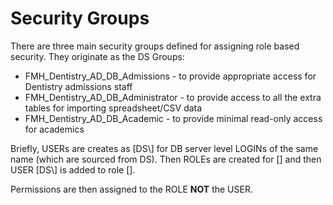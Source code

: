# Security Groups


There are three main security groups defined for assigning role based security. They originate as the DS Groups:
- FMH_Dentistry_AD_DB_Admissions - to provide appropriate access for Dentistry admissions staff 
- FMH_Dentistry_AD_DB_Administrator - to provide access to all the extra tables for importing spreadsheet/CSV data
- FMH_Dentistry_AD_DB_Academic -  to provide minimal read-only access for academics

Briefly, USERs are creates as [DS\\<USERNAME>] for DB server level LOGINs of the same name (which are sourced from DS). Then ROLEs are created for [<USERNAME>] and then USER [DS\\<USERNAME>] is added to role [<USERNAME>].

Permissions are then assigned to the ROLE **NOT** the USER.
